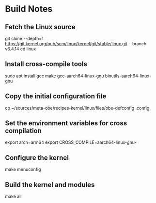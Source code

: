 # Build Notes

## Fetch the Linux source
git clone --depth=1 https://git.kernel.org/pub/scm/linux/kernel/git/stable/linux.git --branch v6.4.14
cd linux

## Install cross-compile tools
sudo apt install gcc make gcc-aarch64-linux-gnu binutils-aarch64-linux-gnu

## Copy the initial configuration file
cp ~/sources/meta-obe/recipes-kernel/linux/files/obe-defconfig .config

## Set the environment variables for cross compilation
export arch=arm64
export CROSS_COMPILE=aarch64-linux-gnu- 

## Configure the kernel
make menuconfig

## Build the kernel and modules
make all
